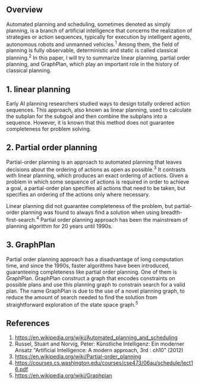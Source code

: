 
## Overview

Automated planning and scheduling, sometimes denoted as simply planning, is a branch of artificial intelligence that concerns the realization of strategies or action sequences, typically for execution by intelligent agents, autonomous robots and unmanned vehicles.<sup>1</sup>  Among them, the field of planning is fully observable, deterministic and static is called classical planning.<sup>2</sup> In this paper, I will try to summarize linear planning, partial order planning, and GraphPlan, which play an important role in the history of classical planning.


## 1. linear planning

Early AI planning researchers studied ways to design totally ordered action sequences. This approach, also known as linear planning, used to calculate the subplan for the subgoal and then combine the subplans into a sequence. However, it is known that this method does not guarantee completeness for problem solving. 

## 2. Partial order planning

Partial-order planning is an approach to automated planning that leaves decisions about the ordering of actions as open as possible.<sup>3</sup> It contrasts with linear planning, which produces an exact ordering of actions. Given a problem in which some sequence of actions is required in order to achieve a goal, a partial-order plan specifies all actions that need to be taken, but specifies an ordering of the actions only where necessary. 

Linear planning did not guarantee completeness of the problem, but partial-order planning was found to always find a solution when using breadth-first-search.<sup>4</sup> Partial order planning approach has been the mainstream of planning algorithm for 20 years until 1990s.

 
## 3. GraphPlan

Partial order planning approach has a disadvantage of long computation time, and since the 1990s, faster algorithms have been introduced, guaranteeing completeness like partial order planning. One of them is GraphPlan. GraphPlan construct a graph that encodes constraints on possible plans and use this planning graph to constrain search for a valid plan. The name GraphPlan is due to the use of a novel planning graph, to reduce the amount of search needed to find the solution from straightforward exploration of the state space graph.<sup>5
</sup>

## References

1. https://en.wikipedia.org/wiki/Automated_planning_and_scheduling
2. Russel, Stuart and Norvig, Peter: Künstliche Intelligenz: Ein moderner Ansatz "Artificial Intelligence: A modern approach, 3rd : ch10" (2012)
3. https://en.wikipedia.org/wiki/Partial-order_planning
4. https://courses.cs.washington.edu/courses/cse473/06au/schedule/lect16.pdf
5. https://en.wikipedia.org/wiki/Graphplan
